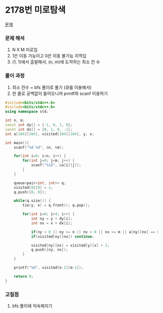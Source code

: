# 2178번 미로탐색

[문제](https://www.acmicpc.net/problem/2178)

### 문제 해석

1. N X M 미로임
2. 1은 이동 가능이고 0은 이동 불가능 지역임
3. (1, 1)에서 출발해서, (n, m)에 도착하는 최소 칸 수

### 풀이 과정

1. 최소 칸수 = bfs 풀이로 풀기 (큐를 이용해서)
2. 한 줄로 공백없이 들어오니까 printf와 scanf 이용하기

```c++
#include<bits/stdc++.h>
#include<bits/stdc++.h>
using namespace std;

int n, m;
const int dy[] = {-1, 0, 1, 0};
const int dx[] = {0, 1, 0, -1};
int a[104][104], visited[104][104], y, x;

int main(){
    scanf("%d %d", &n, &m);

    for(int i=0; i<n; i++) {
        for(int j=0; j<m; j++) {
            scanf("%1d", &a[i][j]);
        }
    }

    queue<pair<int, int>> q;
    visited[0][0] = 1;
    q.push({0, 0});

    while(q.size()) {
        tie(y, x) = q.front(); q.pop();

        for(int i=0; i<4; i++) {
            int ny = y + dy[i];
            int nx = x + dx[i];

            if(ny < 0 || ny >= n || nx < 0 || nx >= m || a[ny][nx] == 0) continue;
            if(visited[ny][nx]) continue;

            visited[ny][nx] = visited[y][x] + 1;
            q.push({ny, nx});
        }
    }

    printf("%d", visited[n-1][m-1]);

    return 0;
}
```

### 고칠점

1. bfs 풀이에 익숙해지기
